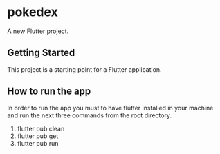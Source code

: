 # pokedex

A new Flutter project.

## Getting Started

This project is a starting point for a Flutter application.

## How to run the app

In order to run the app you must to have flutter installed in your machine and run the next three commands from the root directory.

1. flutter pub clean
2. flutter pub get
3. flutter pub run